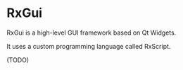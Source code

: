 # RxGui

RxGui is a high-level GUI framework based on Qt Widgets.

It uses a custom programming language called RxScript.

(TODO)


